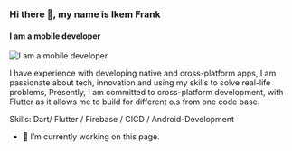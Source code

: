 ### Hi there 👋, my name is Ikem Frank
#### I am a mobile developer
![I am a mobile developer](https://drive.google.com/file/d/1OnM9lypfFVc55j4cmuCR0zwii0OXUoyZ/view?usp=sharing)

 I have experience with developing native and cross-platform apps, I am passionate about tech, innovation and using my skills to solve real-life problems, Presently, I am committed to cross-platform development, with Flutter as it allows me to build for different o.s from one code base.

Skills: Dart/ Flutter / Firebase / CICD / Android-Development

- 🔭 I’m currently working on this page. 




